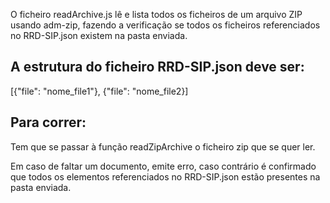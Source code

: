 O ficheiro readArchive.js lê e lista todos os ficheiros de um arquivo ZIP usando adm-zip, fazendo a verificação se todos os ficheiros referenciados no RRD-SIP.json existem na pasta enviada.

## A estrutura do ficheiro RRD-SIP.json deve ser:

[{"file": "nome_file1"}, {"file": "nome_file2}]

## Para correr:

Tem que se passar à função readZipArchive o ficheiro zip que se quer ler. 

Em caso de faltar um documento, emite erro, caso contrário é confirmado que todos os elementos referenciados no RRD-SIP.json estão presentes na pasta enviada.
